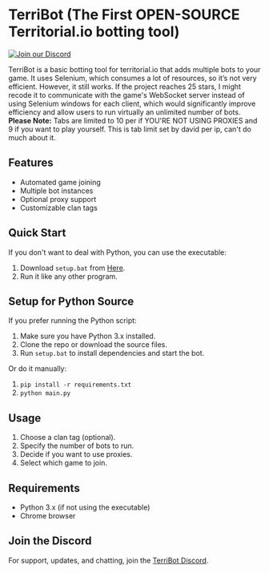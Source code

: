 # TerriBot (The First OPEN-SOURCE Territorial.io botting tool) 

[![Join our Discord](https://i.imgur.com/JyLzyP7.png)](https://discord.gg/R2yMb44ZuW)

TerriBot is a basic botting tool for territorial.io that adds multiple bots to your game. It uses Selenium, which consumes a lot of resources, so it’s not very efficient. However, it still works. If the project reaches 25 stars, I might recode it to communicate with the game's WebSocket server instead of using Selenium windows for each client, which would significantly improve efficiency and allow users to run virtually an unlimited number of bots.
**Please Note:** Tabs are limited to 10 per if YOU'RE NOT USING PROXIES and 9 if you want to play yourself. This is tab limit set by david per ip, can't do much about it.

## Features

- Automated game joining
- Multiple bot instances
- Optional proxy support
- Customizable clan tags

## Quick Start

If you don't want to deal with Python, you can use the executable:

1. Download `setup.bat` from [Here](https://github.com/TrxrKnocks/TerriBot/blob/main/setup.bat).
2. Run it like any other program.

## Setup for Python Source

If you prefer running the Python script:

1. Make sure you have Python 3.x installed.
2. Clone the repo or download the source files.
3. Run `setup.bat` to install dependencies and start the bot.

Or do it manually:

1. `pip install -r requirements.txt`
2. `python main.py`

## Usage

1. Choose a clan tag (optional).
2. Specify the number of bots to run.
3. Decide if you want to use proxies.
4. Select which game to join.

## Requirements

- Python 3.x (if not using the executable)
- Chrome browser

## Join the Discord

For support, updates, and chatting, join the [TerriBot Discord](https://discord.gg/R2yMb44ZuW).

